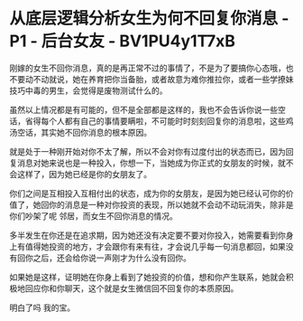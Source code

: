# 从底层逻辑分析女生为何不回复你消息 - P1 - 后台女友 - BV1PU4y1T7xB

刚嫁的女生不回你消息，真的是再正常不过的事情了，不是为了要搞你心态哦，也不要动不动就说，她在养育把你当备胎，或者故意为难你推拉你，或者一些学撩妹技巧中毒的男生，会觉得是废物测试什么的。

虽然以上情况都是有可能的，但不是全部都是这样的，我也不会告诉你说一些空话，省得每个人都有自己的事情要瞒啦，不可能时时刻刻回复你的消息啦，这些鸡汤空话，其实她不回你消息的根本原因。

就是处于一种刚开始对你不太了解，所以不会对你有过度付出的状态而已，因为回复消息对她来说也是一种投入，你想一下，当她成为你正式的女朋友的时候，就不会这样了，因为她已经是你的女朋友了。

你们之间是互相投入互相付出的状态，成为你的女朋友，是因为她已经认可你的价值了，她回你的消息是一种对你投资的表现，所以她就不会动不动玩消失，除非是你们吵架了呢 邻居，而女生不回你消息的情况。

多半发生在你还是在追求期，因为她还没有决定要不要对你投入，她需要看到你身上有值得她投资的地方，才会跟你有来有往，才会说几乎每一句消息都回，如果没有回你之后，还会给你说一声刚才为什么没有回你。

如果她是这样，证明她在你身上看到了她投资的价值，想和你产生联系，她就会积极地回应你和你聊天，这个就是女生微信回不回复你的本质原因。

明白了吗 我的宝。